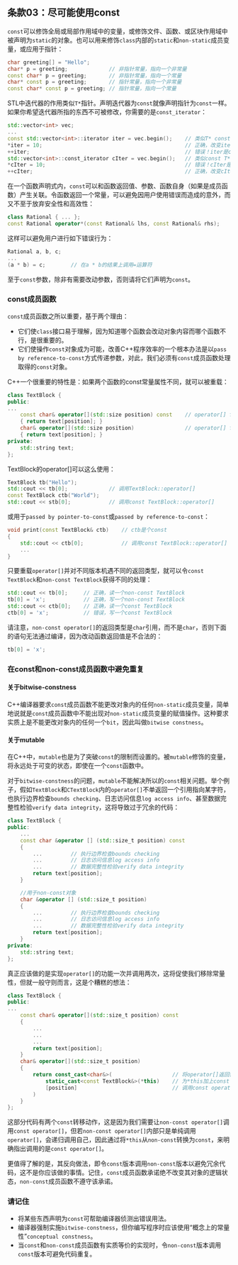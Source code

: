 ## 条款03：尽可能使用const

`const`可以修饰全局或局部作用域中的变量，或修饰文件、函数、或区块作用域中被声明为`static`的对象。也可以用来修饰`class`内部的`static`和`non-static`成员变量，或应用于指针：
```c++
char greeting[] = "Hello";
char* p = greeting;             // 非指针常量，指向一个非常量
const char* p = greeting;       // 非指针常量，指向一个常量
char* const p = greeting;       // 指针常量，指向一个非常量
const char* const p = greeting; // 指针常量，指向一个常量
```
STL中迭代器的作用类似`T*`指针。声明迭代器为`const`就像声明指针为`const`一样。如果你希望迭代器所指的东西不可被修改，你需要的是`const_iterator`：
```c++
std::vector<int> vec;
...
const std::vector<int>::iterator iter = vec.begin();    // 类似T* const
*iter = 10;                                             // 正确，改变iter所指的对象
++iter;                                                 // 错误！iter是const
std::vector<int>::const_iterator cIter = vec.begin();   // 类似const T*
*cIter = 10;                                            // 错误！cIter是const
++cIter;                                                // 正确，改变cIter
```
在一个函数声明式内，`const`可以和函数返回值、参数、函数自身（如果是成员函数）产生关联。令函数返回一个常量，可以避免因用户使用错误而造成的意外，而又不至于放弃安全性和高效性：
```c++
class Rational { ... };
const Rational operator*(const Rational& lhs, const Rational& rhs);
```
这样可以避免用户进行如下错误行为：
```c++
Rational a, b, c;
...
(a * b) = c;        // 在a * b的结果上调用=运算符
```
至于`const`参数，除非有需要改动参数，否则请将它们声明为`const`。
### const成员函数
`const`成员函数之所以重要，基于两个理由：
* 它们使`class`接口易于理解，因为知道哪个函数会改动对象内容而哪个函数不行，是很重要的。
* 它们使操作`const`对象成为可能，改善C++程序效率的一个根本办法是以`pass by reference-to-const`方式传递参数，对此，我们必须有`const`成员函数处理取得的`const`对象。

C++一个很重要的特性是：如果两个函数的const常量属性不同，就可以被重载：
```c++
class TextBlock {
public:
...
    const char& operator[](std::size position) const    // operator[] for const对象
    { return text[position]; }
    char& operator[](std::size position)                // operator[] for non-const对象
    { return text[position]; }
private:
    std::string text;
};
```
TextBlock的operator[]可以这么使用：
```c++
TextBlock tb("Hello");
std::cout << tb[0];             // 调用TextBlock::operator[]
const TextBlock ctb("World");
std::cout << stb[0];            // 调用const TextBlock::operator[]
```
或用于`passed by pointer-to-const`或`passed by reference-to-const`：
```c++
void print(const TextBlock& ctb)    // ctb是个const
{
    std::cout << ctb[0];            // 调用const TextBlock::operator[]
    ...
}
```
只要重载`operator[]`并对不同版本机遇不同的返回类型，就可以令`const TextBlock`和`non-const TextBlock`获得不同的处理：
```c++
std::cout << tb[0];     // 正确，读一个non-const TextBlock
tb[0] = 'x';            // 正确，写一个non-const TextBlock
std::cout << ctb[0];    // 正确，读一个const TextBlock
ctb[0] = 'x';           // 错误，写一个const TextBlock
```
请注意，`non-const operator[]`的返回类型是`char`引用，而不是`char`，否则下面的语句无法通过编译，因为改动函数返回值是不合法的：
```c++
tb[0] = 'x';
```
### 在const和non-const成员函数中避免重复
#### 关于bitwise-constness
C++编译器要求`const`成员函数不能更改对象内的任何`non-static`成员变量，简单地说就是`const`成员函数中不能出现对`non-static`成员变量的赋值操作。这种要求实质上是不能更改对象内的任何一个`bit`，因此叫做`bitwise constness`。
#### 关于mutable
在C++中，`mutable`也是为了突破`const`的限制而设置的。被`mutable`修饰的变量，将永远处于可变的状态，即使在一个`const`函数中。

对于`bitwise-constness`的问题，`mutable`不能解决所以的`const`相关问题。举个例子，假如`TextBlock`和`CTextBlock`内的`operator[]`不单返回一个引用指向某字符，也执行边界检查`bounds checking`、日志访问信息`log access info`、甚至数据完整性检验`verify data integrity`，这将导致过于冗余的代码：
```c++
class TextBlock {
public:
    ...
    const char &operator [] (std::size_t position) const
    {
        ...         // 执行边界检查bounds checking  
        ...         // 日志访问信息log access info
        ...         // 数据完整性检验verify data integrity
        return text[position];
    }

    //用于non-const对象
    char &operator [] (std::size_t position)
    {
        ...         // 执行边界检查bounds checking  
        ...         // 日志访问信息log access info
        ...         // 数据完整性检验verify data integrity
        return text[position];
    }
private:
    std::string text;
};
```
真正应该做的是实现`operator[]`的功能一次并调用两次，这将促使我们移除常量性，但就一般守则而言，这是个糟糕的想法：
```c++
class TextBlock {
public:
...
    const char& operator[](std::size_t position) const
    {
        ...
        ...
        ...
        return text[position];
    }
    char& operator[](std::size_t position)
    {
        return const_cast<char&>(                   // 将operator[]返回值的const移除
            static_cast<const TextBlock&>(*this)    // 为*this加上const
            [position]                              // 调用const operator[]
        )
    }
};
```
这部分代码有两个`const`转移动作，这是因为我们需要让`non-const operator[]`调用`const operator[]`，但若`non-const operator[]`内部只是单纯调用`operator[]`，会递归调用自己，因此通过将`*this`从`non-const`转换为`const`，来明确指出调用的是`const operator[]`。

更值得了解的是，其反向做法，即令`const`版本调用`non-const`版本以避免冗余代码，这不是你应该做的事情。记住，`const`成员函数承诺绝不改变其对象的逻辑状态，`non-const`成员函数不遵守该承诺。

### 请记住
* 将某些东西声明为`const`可帮助编译器侦测出错误用法。
* 编译器强制实施`bitwise-constness`，但你编写程序时应该使用“概念上的常量性”`conceptual constness`。
* 当`const`和`non-const`成员函数有实质等价的实现时，令`non-const`版本调用`const`版本可避免代码重复。